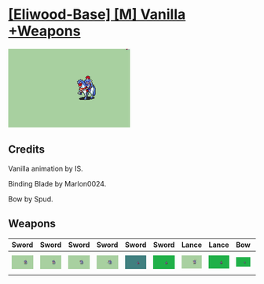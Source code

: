 # [\[Eliwood-Base\] \[M\] Vanilla +Weapons](./)

<img src="./1.%20Sword/Sword_000.png" alt="[Eliwood-Base] [M] Vanilla +Weapons standing" />

## Credits

Vanilla animation by IS.

Binding Blade by Marlon0024.

Bow by Spud.



## Weapons


|Sword |Sword |Sword |Sword |Sword |Sword |Lance |Lance |Bow |Bow |Unarmed |
|  :---: | :---: | :---: | :---: | :---: | :---: | :---: | :---: | :---: | :---: | :---: |
| <img alt="Sword animation" src="./1.%20Sword/Sword.gif" /> | <img alt="Sword animation" src="./1.%20Sword%20(Binding%20Blade)%20%7BMarlon0024%7D/Sword.gif" /> | <img alt="Sword animation" src="./1.%20Sword%20(Durandal%20Beta)/Sword.gif" /> | <img alt="Sword animation" src="./1.%20Sword%20(Durandal)/Sword.gif" /> | <img alt="Sword animation" src="./1.%20Sword%20(Jojowood)/Sword.gif" /> | <img alt="Sword animation" src="./1.%20Sword%20(Slash)/Sword.gif" /> | <img alt="Lance animation" src="./2.%20Lance/Lance.gif" /> | <img alt="Lance animation" src="./2.%20Lance%20%7BSpud%7D/Lance.gif" /> | <img alt="Bow animation" src="./5.%20Bow/Bow.gif" /> | <img alt="Bow animation" src="./5.%20Bow%20%7BSpud%7D/Bow.gif" /> | <img alt="Unarmed animation" src="./8.%20Unarmed/Unarmed.gif" /> |
